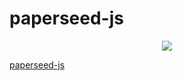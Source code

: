 # paperseed-js


<p align="center">
  <img src="https://github.com/s1pierro/paperseed-js/paperseed-icon.png">
</p>

[ paperseed-js](https://s1pierro.github.io/paperseed-js/)
